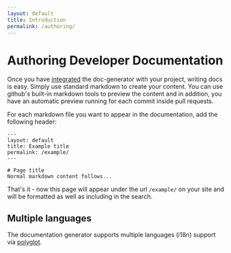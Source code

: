 ```yaml
---
layout: default
title: Introduction
permalink: /authoring/
---
```


# Authoring Developer Documentation

Once you have [integrated](./integrating) the doc-generator with your project,
writing docs is easy. Simply use standard markdown to create your content. You 
can use github's built-in markdown tools to preview the content and in addition,
you have an automatic preview running for each commit inside pull requests.

For each markdown file you want to appear in the documentation, add the following
header:

```
---
layout: default
title: Example title
permalink: /example/
---

# Page title
Normal markdown content follows...
```

That's it - now this page will appear under the url `/example/` on your site and will 
be formatted as well as including in the search.

## Multiple languages

The documentation generator supports multiple languages (i18n) support via 
[polyglot](https://polyglot.untra.io). 




